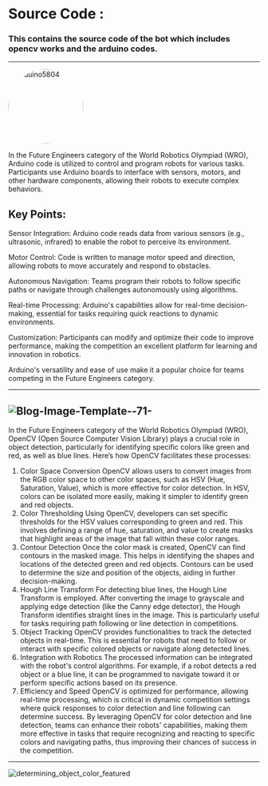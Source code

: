 #  Source Code :
<u>  </u>
### This contains the source code of the bot which includes opencv works and the arduino codes.
---

<img src="https://github.com/user-attachments/assets/d3fc7745-01cd-43c3-9105-fc6b4c8bee38" alt="arduino5804" style="width: 150px; height: 150px; border-radius: 50%;">

<u> </u>


In the Future Engineers category of the World Robotics Olympiad (WRO), Arduino code is utilized to control and program robots for various tasks. Participants use Arduino boards to interface with sensors, motors, and other hardware components, allowing their robots to execute complex behaviors.

## Key Points:

Sensor Integration: Arduino code reads data from various sensors (e.g., ultrasonic, infrared) to enable the robot to perceive its environment.

Motor Control: Code is written to manage motor speed and direction, allowing robots to move accurately and respond to obstacles.

Autonomous Navigation: Teams program their robots to follow specific paths or navigate through challenges autonomously using algorithms.

Real-time Processing: Arduino's capabilities allow for real-time decision-making, essential for tasks requiring quick reactions to dynamic environments.

Customization: Participants can modify and optimize their code to improve performance, making the competition an excellent platform for learning and innovation in robotics.

Arduino's versatility and ease of use make it a popular choice for teams competing in the Future Engineers category.
<u> </u>

---

![Blog-Image-Template--71-](https://github.com/user-attachments/assets/8557bb37-24d6-4240-9ffe-e01ce5bc7632)
---

In the Future Engineers category of the World Robotics Olympiad (WRO), OpenCV (Open Source Computer Vision Library) plays a crucial role in object detection, particularly for identifying specific colors like green and red, as well as blue lines. Here’s how OpenCV facilitates these processes:

1. Color Space Conversion
OpenCV allows users to convert images from the RGB color space to other color spaces, such as HSV (Hue, Saturation, Value), which is more effective for color detection. In HSV, colors can be isolated more easily, making it simpler to identify green and red objects.
2. Color Thresholding
Using OpenCV, developers can set specific thresholds for the HSV values corresponding to green and red. This involves defining a range of hue, saturation, and value to create masks that highlight areas of the image that fall within these color ranges.
3. Contour Detection
Once the color mask is created, OpenCV can find contours in the masked image. This helps in identifying the shapes and locations of the detected green and red objects. Contours can be used to determine the size and position of the objects, aiding in further decision-making.
4. Hough Line Transform
For detecting blue lines, the Hough Line Transform is employed. After converting the image to grayscale and applying edge detection (like the Canny edge detector), the Hough Transform identifies straight lines in the image. This is particularly useful for tasks requiring path following or line detection in competitions.
5. Object Tracking
OpenCV provides functionalities to track the detected objects in real-time. This is essential for robots that need to follow or interact with specific colored objects or navigate along detected lines.
6. Integration with Robotics
The processed information can be integrated with the robot's control algorithms. For example, if a robot detects a red object or a blue line, it can be programmed to navigate toward it or perform specific actions based on its presence.
7. Efficiency and Speed
OpenCV is optimized for performance, allowing real-time processing, which is critical in dynamic competition settings where quick responses to color detection and line following can determine success.
By leveraging OpenCV for color detection and line detection, teams can enhance their robots' capabilities, making them more effective in tasks that require recognizing and reacting to specific colors and navigating paths, thus improving their chances of success in the competition.

---



![determining_object_color_featured](https://github.com/user-attachments/assets/0b1a72c6-f1ce-4f9b-ba7b-ba0572ac4da4)

